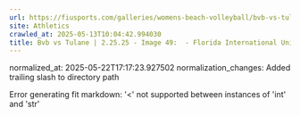 ```yaml
---
url: https://fiusports.com/galleries/womens-beach-volleyball/bvb-vs-tulane-2-25-25/image-49/355/62602/
site: Athletics
crawled_at: 2025-05-13T10:04:42.994030
title: Bvb vs Tulane | 2.25.25 - Image 49:  - Florida International University
---
```

normalized_at: 2025-05-22T17:17:23.927502
normalization_changes: Added trailing slash to directory path

Error generating fit markdown: '<' not supported between instances of 'int' and 'str'